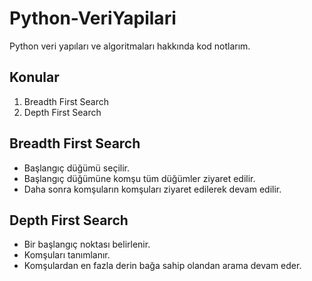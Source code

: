 # Python-VeriYapilari
Python veri yapıları ve algoritmaları hakkında kod notlarım.

<h2>Konular</h2>
	<ol>
		<li>Breadth First Search</li>
		<li>Depth First Search</li>
	</ol>

<h2>Breadth First Search</h2>
	<ul>
		<li>Başlangıç düğümü seçilir.</li>
		<li>Başlangıç düğümüne komşu tüm düğümler ziyaret edilir.</li>
		<li>Daha sonra komşuların komşuları ziyaret edilerek devam edilir.</li>
  </ul>
	
<h2>Depth First Search</h2>
	<ul>
		<li>Bir başlangıç noktası belirlenir.</li>
		<li>Komşuları tanımlanır.</li>
		<li>Komşulardan en fazla derin bağa sahip olandan arama devam eder.</li>
	</ul>
